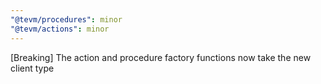 ```yaml
---
"@tevm/procedures": minor
"@tevm/actions": minor
---
```


[Breaking] The action and procedure factory functions now take the new client type
